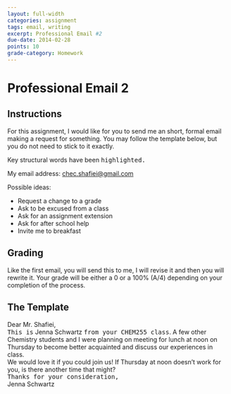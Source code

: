 ```yaml
---
layout: full-width
categories: assignment
tags: email, writing
excerpt: Professional Email #2
due-date: 2014-02-28
points: 10
grade-category: Homework
---
```

# Professional Email 2 #

## Instructions ##

For this assignment, I would like for you to send me an short, formal email making a request for something.  You may follow the template below, but you do not need to stick to it exactly.

Key structural words have been <kbd>highlighted.</kbd>

My email address: <span class="label">chec.shafiei@gmail.com</span>



Possible ideas:

* Request a change to a grade
* Ask to be excused from a class
* Ask for an assignment extension
* Ask for after school help
* Invite me to breakfast


## Grading ##

Like the first email, you will send this to me, I will revise it and then you will rewrite it.  Your grade will be either a 0 or a 100% (A/4) depending on your completion of the process.


## The Template ##
<div class="panel">
Dear Mr. Shafiei,
<br>
<kbd>This is</kbd> Jenna Schwartz <kbd>from your CHEM255 class</kbd>. A few other Chemistry students and I were planning on meeting for lunch at noon on Thursday to become better acquainted and discuss our experiences in class.
<br>
We would love it if you could join us! If Thursday at noon doesn’t work for you, is there another time that might?
<br>
<kbd>Thanks for your consideration,</kbd><br>
Jenna Schwartz
</div>